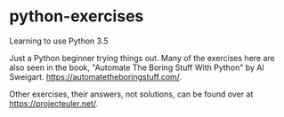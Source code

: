 # python-exercises
Learning to use Python 3.5

Just a Python beginner trying things out. Many of the exercises here are also seen in the book, "Automate The Boring Stuff With Python" by Al Sweigart. https://automatetheboringstuff.com/.

Other exercises, their answers, not solutions, can be found over at https://projecteuler.net/.

